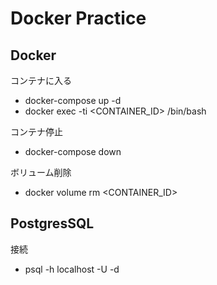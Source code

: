 # Docker Practice

## Docker

コンテナに入る
- docker-compose up -d
- docker exec -ti <CONTAINER_ID> /bin/bash

コンテナ停止
- docker-compose down

ボリューム削除
- docker volume rm <CONTAINER_ID>


## PostgresSQL

接続
- psql -h localhost -U <NAME> -d <DB>